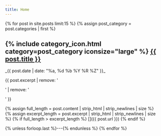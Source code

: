 ```yaml
---
title: Home
---
```


{% for post in site.posts limit:15 %}
{% assign post_category = post.categories | first %}
<h2>{% include category_icon.html category=post_category iconsize="large" %} <a href="{{ post.url }}">{{ post.title }}</a></h2>
_<time datetime="{{ post.date | date_to_xmlschema }}">{{ post.date | date: "%a, %d %b %Y %R %Z" }}</time>_

{{ post.excerpt | remove: '<p>' | remove: '</p>' }}

{% assign full_length = post.content | strip_html | strip_newlines | size %}
{% assign excerpt_length = post.excerpt | strip_html | strip_newlines | size %}
{% if full_length > excerpt_length %}
[<i class="fa fa-ellipsis-h" title="Open '{{ post.title}}'"></i>]({{ post.url }})
{% endif %}

{% unless forloop.last %}---{% endunless %}
{% endfor %}
